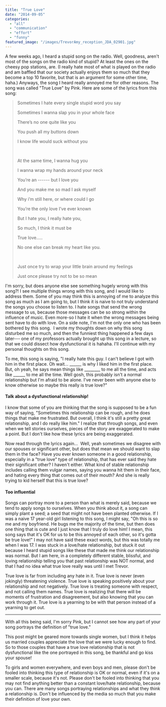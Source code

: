 ```yaml
---
title: "True Love"
date: "2014-09-05"
categories: 
  - "all"
  - "communication"
  - "effort"
  - "funny"
featured_image: "/images/TrevorAmy_reception_JDA_02901.jpg"
---
```


A few weeks ago, I heard a stupid song on the radio. Well, goodness, aren't most of the songs on the radio kind of stupid? At least the ones on the cheesy pop stations, are. (I really hate most of what is played on the radio and am baffled that our society actually enjoys them so much that they become a top 10 favorite, but that is an argument for some other time, haha.) Anyways, the song I heard really annoyed me for other reasons. The song was called "True Love" by Pink. Here are some of the lyrics from this song:

> Sometimes I hate every single stupid word you say
> 
> Sometimes I wanna slap you in your whole face
> 
> There’s no one quite like you
> 
> You push all my buttons down
> 
> I know life would suck without you
> 
>  
> 
> At the same time, I wanna hug you
> 
> I wanna wrap my hands around your neck
> 
> You’re an ------ but I love you
> 
> And you make me so mad I ask myself
> 
> Why i’m still here, or where could I go
> 
> You’re the only love I’ve ever known
> 
> But I hate you, I really hate you,
> 
> So much, I think it must be
> 
> True love…..
> 
> No one else can break my heart like you.
> 
>  
> 
> Just once try to wrap your little brain around my feelings
> 
> Just once please try not to be so mean

I'm sorry, but does anyone else see something hugely wrong with this song?! I see multiple things wrong with this song, and I would like to address them. Some of you may think this is annoying of me to analyze this song as much as I am going to, but I think it is naive to not truly understand the songs you choose to listen to. I hate songs that send the wrong message to us, because those messages can be so strong within the influence of music. Even more-so I hate it when the wrong messages being sent have to do with love. On a side note, I'm not the only one who has been bothered by this song.  I wrote my thoughts down on why this song disturbed me so much, and then the funniest thing happened a few days later--- one of my professors actually brought up this song in a lecture, so that we could dissect how dysfunctional it is hahaha. I'll continue with my personal thoughts on this song.

To me, this song is saying, "I really hate this guy. I can't believe I got with him in the first place. Oh wait... \_\_\_\_\_\_ is why I liked him in the first place. But, oh yeah, he says mean things like \_\_\_\_\_\_\_\_ to me all the time, and acts like \_\_\_\_\_\_ to me all the time. Well gosh, this probably isn't a normal relationship but I'm afraid to be alone. I've never been with anyone else to know otherwise so maybe this really is true love?"

#### Talk about a dysfunctional relationship!

I know that some of you are thinking that the song is supposed to be a fun way of saying, "Sometimes this relationship can be rough, and he does things that make me frustrated. But overall, I think it's still a pretty great relationship, and I do really like him." I realize that through songs, and even when we tell stories ourselves, pieces of the story are exaggerated to make a point. But I don't like how these lyrics are being exaggerated.

Now read through the lyrics again...  Well, yeah sometimes we disagree with our spouses or significant other, but does that mean we should want to slap them in the face? Have you ever known someone in a good relationship, especially in a "true love" type of relationship, that has ever said they hate their significant other? I haven't either. What kind of stable relationship includes calling them vulgar names, saying you wanna hit them in their face, and hating every thing that comes out of their mouth? And she is really trying to kid herself that this is true love?

#### Too influential

Songs can portray more to a person than what is merely said, because we tend to apply songs to ourselves. When you think about it, a song can simply plant a seed; a seed that might not have been planted otherwise. If I was a naive 17 year-old girl listening to this song, I might say, "Oh this is so me and my boyfriend. He bugs me the majority of the time, but then does one thing that is cute and I just know that I truly do love him! I mean, this song says that it's OK for us to be this annoyed of each other, so it's gotta be true love!" I may not have said these exact words, but this was totally me when I was 17. I was stuck in a love/hate relationship, but stuck it out because I heard stupid songs like these that made me think our relationship was normal. But I am here, in a completely different stable, blissful, and loving relationship telling you that past relationship was NOT normal, and that I had no idea what true love really was until I met Trevor.

True love is far from including any hate in it. True love is never (even jokingly) threatening violence. True love is speaking positively about your relationship and not negatively. True love is treating someone with respect, and not calling them names. True love is realizing that there will be moments of frustration and disagreement, but also knowing that you can work through it. True love is a yearning to be with that person instead of a yearning to get out.

* * *

With all this being said, I'm sorry Pink, but I cannot see how any part of your song portrays the definition of "true love."

This post might be geared more towards single women, but I think it helps us married couples appreciate the love that we were lucky enough to find. So to those couples that have a true love relationship that is not dysfunctional like the one portrayed in this song, be thankful and go kiss your spouse!

To girls and women everywhere, and even boys and men, please don't be fooled into thinking this type of relationship is OK or normal, even if it's on a smaller scale, because it's not. Please don't be fooled into thinking that you may not find anything better than a constant love/hate relationship, because you can. There are many songs portraying relationships and what they think a relationship is. Don't be influenced by the media so much that you make their definition of love your own.
